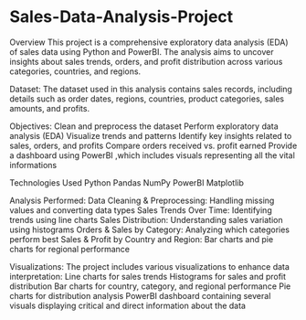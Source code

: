 # Sales-Data-Analysis-Project
Overview
This project is a comprehensive exploratory data analysis (EDA) of sales data using Python and PowerBI. The analysis aims to uncover insights about sales trends, orders, and profit distribution across various categories, countries, and regions.

Dataset:
The dataset used in this analysis contains sales records, including details such as order dates, regions, countries, product categories, sales amounts, and profits.

Objectives:
Clean and preprocess the dataset
Perform exploratory data analysis (EDA)
Visualize trends and patterns
Identify key insights related to sales, orders, and profits
Compare orders received vs. profit earned
Provide a dashboard using PowerBI ,which includes visuals representing all the vital informations

Technologies Used
Python
Pandas
NumPy
PowerBI
Matplotlib

Analysis Performed:
Data Cleaning & Preprocessing: Handling missing values and converting data types
Sales Trends Over Time: Identifying trends using line charts
Sales Distribution: Understanding sales variation using histograms
Orders & Sales by Category: Analyzing which categories perform best
Sales & Profit by Country and Region: Bar charts and pie charts for regional performance

Visualizations:
The project includes various visualizations to enhance data interpretation:
Line charts for sales trends
Histograms for sales and profit distribution
Bar charts for country, category, and regional performance
Pie charts for distribution analysis
PowerBI dashboard containing several visuals displaying critical and direct information about the data
